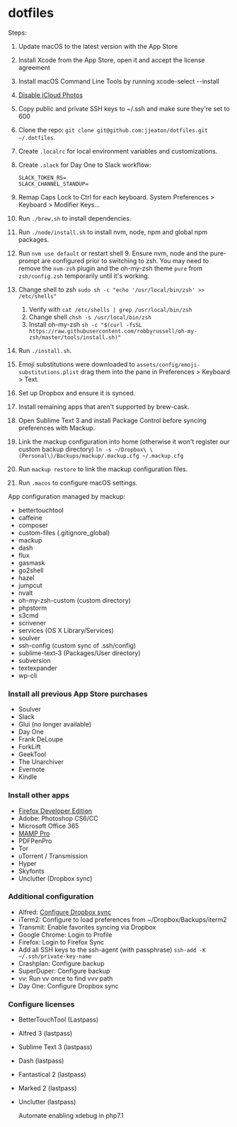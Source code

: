 # dotfiles

Steps:

1. Update macOS to the latest version with the App Store
1. Install Xcode from the App Store, open it and accept the license agreement
1. Install macOS Command Line Tools by running xcode-select --install
2. [Disable iCloud Photos](http://www.howtogeek.com/215331/how-to-disable-os-xs-icloud-photo-and-video-sharing/)
1. Copy public and private SSH keys to ~/.ssh and make sure they're set to 600
1. Clone the repo: `git clone git@github.com:jjeaton/dotfiles.git ~/.dotfiles`.
2. Create `.localrc` for local environment variables and customizations.
3. Create `.slack` for Day One to Slack workflow:

    ```
    SLACK_TOKEN_RS=
    SLACK_CHANNEL_STANDUP=
    ```
3. Remap Caps Lock to Ctrl for each keyboard.
   System Preferences > Keyboard > Modifier Keys...
4. Run `./brew.sh` to install dependencies.
7. Run `./node/install.sh` to install nvm, node, npm and global npm packages.
8. Run `nvm use default` or restart shell
    9. Ensure nvm, node and the pure-prompt are configured prior to switching to zsh. You may need to remove the `nvm-zsh` plugin and the oh-my-zsh theme `pure` from `zsh/config.zsh` temporarily until it's working.
5. Change shell to zsh `sudo sh -c "echo '/usr/local/bin/zsh' >> /etc/shells"`
	1. Verify with `cat /etc/shells | grep /usr/local/bin/zsh`
	2. Change shell `chsh -s /usr/local/bin/zsh`
    3. Install oh-my-zsh `sh -c "$(curl -fsSL https://raw.githubusercontent.com/robbyrussell/oh-my-zsh/master/tools/install.sh)"`
2. Run `./install.sh`.
4. Emoji substitutions were downloaded to `assets/config/emoji-substitutions.plist` drag them into the pane in Preferences > Keyboard > Text.
1. Set up Dropbox and ensure it is synced.
2. Install remaining apps that aren't supported by brew-cask.
3. Open Sublime Text 3 and install Package Control before syncing preferences with Mackup.
5. Link the mackup configuration into home (otherwise it won't register our custom backup directory) `ln -s ~/Dropbox\ \(Personal\)/Backups/mackup/.mackup.cfg ~/.mackup.cfg`
6. Run `mackup restore` to link the mackup configuration files.
7. Run `.macos` to configure macOS settings.

App configuration managed by mackup:

* bettertouchtool
* caffeine
* composer
* custom-files (.gitignore_global)
* mackup
* dash
* flux
* gasmask
* go2shell
* hazel
* jumpcut
* nvalt
* oh-my-zsh-custom (custom directory)
* phpstorm
* s3cmd
* scrivener
* services (OS X Library/Services)
* soulver
* ssh-config (custom sync of .ssh/config)
* sublime-text-3 (Packages/User directory)
* subversion
* textexpander
* wp-cli

### Install all previous App Store purchases

* Soulver
* Slack
* Glui (no longer available)
* Day One
* Frank DeLoupe
* ForkLift
* GeekTool
* The Unarchiver
* Evernote
* Kindle


### Install other apps

* [Firefox Developer Edition](https://www.mozilla.org/en-US/firefox/developer/)
* Adobe: Photoshop CS6/CC
* Microsoft Office 365
* [MAMP Pro](https://www.mamp.info/en/downloads/)
* PDFPenPro
* Tor
* uTorrent / Transmission
* Hyper
* Skyfonts
* Unclutter (Dropbox sync)

### Additional configuration

* Alfred: [Configure Dropbox sync](https://www.alfredapp.com/help/advanced/sync/)
* iTerm2: Configure to load preferences from ~/Dropbox/Backups/iterm2
* Transmit: Enable favorites syncing via Dropbox
* Google Chrome: Login to Profile
* Firefox: Login to Firefox Sync
* Add all SSH keys to the ssh-agent (with passphrase) `ssh-add -K ~/.ssh/private-key-name`
* Crashplan: Configure backup
* SuperDuper: Configure backup
* vv: Run vv once to find vvv path
* Day One: Configure Dropbox sync

### Configure licenses


* BetterTouchTool (Lastpass)
* Alfred 3 (lastpass)
* Sublime Text 3 (lastpass)
* Dash (lastpass)
* Fantastical 2 (lastpass)
* Marked 2 (lastpass)
* Unclutter (lastpass)

    Automate enabling xdebug in php7.1

